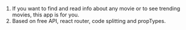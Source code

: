 1. If you want to find and read info about any movie or to see trending movies,
   this app is for you.
2. Based on free API, react router, code splitting and propTypes.
